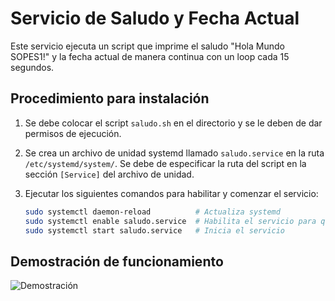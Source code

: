 # Servicio de Saludo y Fecha Actual

Este servicio ejecuta un script que imprime el saludo "Hola Mundo SOPES1!" y la fecha actual de manera continua con un loop cada 15 segundos.

## Procedimiento para instalación

1. Se debe colocar el script `saludo.sh` en el directorio y se le deben de dar permisos de ejecución.
2. Se crea un archivo de unidad systemd llamado `saludo.service` en la ruta `/etc/systemd/system/`. Se debe de especificar la ruta del script en la sección `[Service]` del archivo de unidad.
3. Ejecutar los siguientes comandos para habilitar y comenzar el servicio:

   ```bash
   sudo systemctl daemon-reload          # Actualiza systemd
   sudo systemctl enable saludo.service  # Habilita el servicio para que se inicie en el arranque
   sudo systemctl start saludo.service   # Inicia el servicio

## Demostración de funcionamiento

![Demostración](consola.png)


